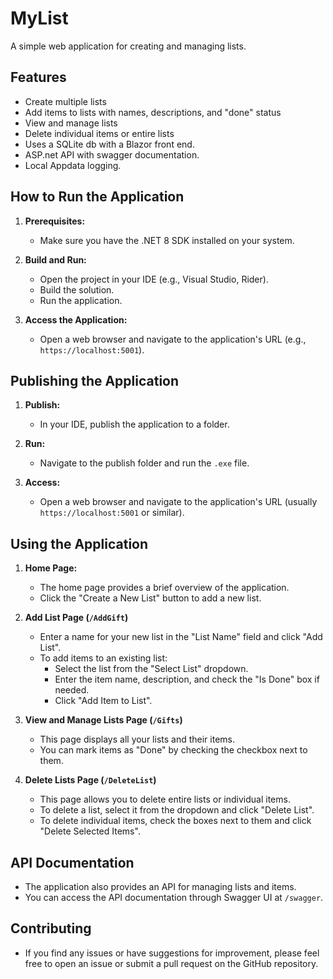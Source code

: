 # MyList

A simple web application for creating and managing lists. 

## Features

* Create multiple lists
* Add items to lists with names, descriptions, and "done" status
* View and manage lists
* Delete individual items or entire lists
* Uses a SQLite db with a Blazor front end.
* ASP.net API with swagger documentation.
* Local Appdata logging.

## How to Run the Application

1. **Prerequisites:**
   - Make sure you have the .NET 8 SDK installed on your system.

2. **Build and Run:**
   - Open the project in your IDE (e.g., Visual Studio, Rider).
   - Build the solution.
   - Run the application.

3. **Access the Application:**
   - Open a web browser and navigate to the application's URL (e.g., `https://localhost:5001`).

## Publishing the Application

1. **Publish:**
   - In your IDE, publish the application to a folder.

2. **Run:**
   - Navigate to the publish folder and run the `.exe` file.

3. **Access:**
   - Open a web browser and navigate to the application's URL (usually `https://localhost:5001` or similar).

## Using the Application

1. **Home Page:**
   - The home page provides a brief overview of the application.
   - Click the "Create a New List" button to add a new list.

2. **Add List Page (`/AddGift`)**
   - Enter a name for your new list in the "List Name" field and click "Add List".
   - To add items to an existing list:
     - Select the list from the "Select List" dropdown.
     - Enter the item name, description, and check the "Is Done" box if needed.
     - Click "Add Item to List".

3. **View and Manage Lists Page (`/Gifts`)**
   - This page displays all your lists and their items.
   - You can mark items as "Done" by checking the checkbox next to them.

4. **Delete Lists Page (`/DeleteList`)**
   - This page allows you to delete entire lists or individual items.
   - To delete a list, select it from the dropdown and click "Delete List".
   - To delete individual items, check the boxes next to them and click "Delete Selected Items".

## API Documentation

* The application also provides an API for managing lists and items.
* You can access the API documentation through Swagger UI at `/swagger`.

## Contributing

* If you find any issues or have suggestions for improvement, please feel free to open an issue or submit a pull request on the GitHub repository.
